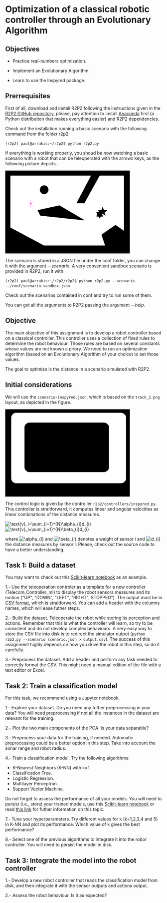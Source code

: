 # Optimization of a classical robotic controller through an Evolutionary Algorithm

## Objectives

* Practice real-numbers optimization.

* Implement an Evolutionary Algorithm.

* Learn to use the Inspyred package.


## Prerrequisites

First of all, download and install R2P2 following the instructions given in the [R2P2 GitHub repository](https://github.com/ISG-UAH/r2p2), please, pay attention to install [Anaconda](https://www.anaconda.com/distribution/) first (a Python distribution that makes everything easier) and R2P2 dependencies. 

Check out the installation running a basic scenario with the following command from the folder r2p2:

```
(r2p2) paul@arrakis:~/r2p2$ python r2p2.py
```

If everything is working properly, you shoud be now watching a basic scenario with a robot that can be teleoperated with the arrows keys, as the following picture depicts.

<img align="center" src="r2p2-stage.png" width="400">

The scenario is stored in a JSON file under the conf folder, you can change it with the argument *--scenario*. A very convenient sandbox scenario is provided in R2P2, run it with

```
(r2p2) paul@arrakis:~/r2p2/r2p2$ python r2p2.py --scenario ../conf/scenario-sandbox.json
```
Check out the scenarios contained in conf and try to run some of them.

You can get all the arguments to R2P2 passing the argument *--help*.

## Objective

The main objective of this assignment is to develop a robot controller based on a classical controller. This controller uses a collection of fixed rules to determine the robot behaviour. Those rules are based on several constants whose values are not known a priory. We need to run an optimization algorithm (based on an Evolutionary Algorithm of your choice) to set those values.

The goal to optimize is the distance in a scenario simulated with R2P2.

## Initial considerations

We will use the `scenario-inspyred.json`, which is based on the `track_2.png` layout, as depicted in the figure.

<img align="center" src="track_2.png" width="400">

The control logic is given by the controller `r2p2/controllers/inspyred.py`. This controller is straitforward, it computes linear and angular velocities as linear combinations of the distance measures. 

<img src="https://latex.codecogs.com/svg.latex?\text{v}_l=\sum_{i=1}^{N}\alpha_{i}d_{i}" title="\text{v}_l=\sum_{i=1}^{N}\alpha_{i}d_{i}" />

<img src="https://latex.codecogs.com/svg.latex?\text{v}_l=\sum_{i=1}^{N}\beta_{i}d_{i}" title="\text{v}_l=\sum_{i=1}^{N}\beta_{i}d_{i}" />

where <img src="https://latex.codecogs.com/svg.latex?\alpha_{i}" title="\alpha_{i}"/> and <img src="https://latex.codecogs.com/svg.latex?\beta_{i}" title="\beta_{i}"/> denotes a weight of sensor *i* and <img src="https://latex.codecogs.com/svg.latex?d_{i}" title="d_{i}"/> the distance measures by sensor *i*. Please, check out the source code to have a better understanding. 


## Task 1: Build a dataset

You may want to check out this [Scikit-learn notebook](https://github.com/dfbarrero/dataCourse/blob/master/mlfoundations/scikit-learn.ipynb) as an example.

1.- Use the teleoperation controler as a template for a new controller (Telecom_Controller_ml) to display the robot sensors measures and its motion ("UP", "DOWN", "LEFT", "RIGHT", STOPPED"). The output must be in [CSV format](https://en.wikipedia.org/wiki/Comma-separated_values), which is straitforward. You can add a header with the columns names, which will ease futher steps.

2.- Build the dataset. Teleoperate the robot while storing its perception and actions. Remember that this is what the controller will learn, so try to be consistent and do not develop complex behaviours. A very easy way to store the CSV file into disk is to redirect the simulator output (```python r2p2.py --scenario scenario.json > output.csv```). The success of this assignment highly depends on how you drive the robot in this step, so do it carefully.

3.- Preprocess the dataset. Add a header and perform any task needed to correctly format the CSV. This might need a manual edition of the file with a text editor or Excel.

## Task 2: Train a classification model

For this task, we recommend using a Jupyter notebook.

1.- Explore your dataset. Do you need any futher preprocessing in your data? You will need preprocessing if not all the instances in the dataset are relevant for the training. 

2.- Plot the two main components of the PCA. Is your data separable? 

3.- Preprocess your data for the training, if needed. Automatic preprocessing could be a better option in this step. Take into account the sonar range and robot radius.

4.- Train a classification model. Try the following algorithms:
  - K-Nearest Neighbors (K-NN) with k=1.
  - Classification Tree.
  - Logistic Regression.
  - Multilayer Perceptron.
  - Support Vector Machine.

Do not forget to assess the performance of all your models. You will need to persist (i.e., store) your trained models, use this [Scikit-learn notebook](https://github.com/dfbarrero/dataCourse/blob/master/mlfoundations/scikit-learn.ipynb) or read [this link](https://wiki.python.org/moin/UsingPickle) for futher information on this topic.

7.- Tune your hyperparameters. Try different values for k (k=1,2,3,4 and 5) in K-NN and plot its performance. Which value of k gives the best performance?

8.- Select one of the previous algorithms to integrate it into the robor controller. You will need to persist the model in disk.

## Task 3: Integrate the model into the robot controller

1.- Develop a new robot controller that reads the classification model from disk, and then integrate it with the sensor outputs and actions output.

2.- Assess the robot behaviour. Is it as expected?
